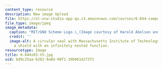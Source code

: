 ```yaml
---
content_type: resource
description: New image Upload
file: https://ol-ocw-studio-app-qa.s3.amazonaws.com/courses/6-844-computability-theory-of-and-with-scheme-spring-2003/bd9c25aab2829a8d00f139b0614273f2_6-844s03-th.jpg
file_type: image/jpeg
image_metadata:
  caption: "MIT/GNU Scheme Logo.\_(Image courtesy of Harold Abelson and\_Gerald Sussman.)"
  credit: ''
  image-alt: A circular seal with Massachusetts Institute of Technology wrapping around
    a shield with an infinitely nested function.
resourcetype: Image
title: 6-844s03-th.jpg
uid: bd9c25aa-b282-9a8d-00f1-39b0614273f2
---
```

